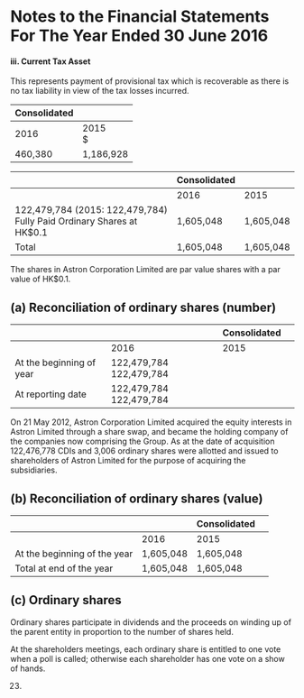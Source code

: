 # **Notes to the Financial Statements** For The Year Ended 30 June 2016

#### iii. **Current Tax Asset**

This represents payment of provisional tax which is recoverable as there is no tax liability in view of the tax losses incurred.

| Consolidated |            |
|--------------|------------|
| 2016         | 2015<br>\$ |
| 460,380      | 1,186,928  |

|                                                                          | Consolidated |           |
|--------------------------------------------------------------------------|--------------|-----------|
|                                                                          | 2016         | 2015      |
| 122,479,784 (2015: 122,479,784) Fully Paid Ordinary Shares at<br>HK\$0.1 | 1,605,048    | 1,605,048 |
| Total                                                                    | 1,605,048    | 1,605,048 |

The shares in Astron Corporation Limited are par value shares with a par value of HK\$0.1.

## (a) Reconciliation of ordinary shares (number)

|                          |                         | Consolidated |  |
|--------------------------|-------------------------|--------------|--|
|                          | 2016                    | 2015         |  |
| At the beginning of year | 122,479,784 122,479,784 |              |  |
| At reporting date        | 122,479,784 122,479,784 |              |  |

On 21 May 2012, Astron Corporation Limited acquired the equity interests in Astron Limited through a share swap, and became the holding company of the companies now comprising the Group. As at the date of acquisition 122,476,778 CDIs and 3,006 ordinary shares were allotted and issued to shareholders of Astron Limited for the purpose of acquiring the subsidiaries.

## (b) Reconciliation of ordinary shares (value)

|                              |           | Consolidated |  |
|------------------------------|-----------|--------------|--|
|                              | 2016      | 2015         |  |
| At the beginning of the year | 1,605,048 | 1,605,048    |  |
| Total at end of the year     | 1,605,048 | 1,605,048    |  |

## (c) Ordinary shares

Ordinary shares participate in dividends and the proceeds on winding up of the parent entity in proportion to the number of shares held.

At the shareholders meetings, each ordinary share is entitled to one vote when a poll is called; otherwise each shareholder has one vote on a show of hands.

23.